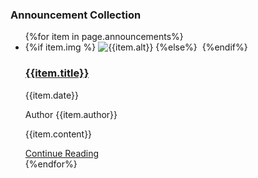 <div class="grid-row grid-gap">
  <div class="tablet:grid-col-6">
    <h3 class="site-preview-heading tablet:margin-top-0">Announcement Collection</h3>
    <ul class="usa-collection annnouncement">
    {%for item in page.announcements%}
      <li class="usa-collection__item announcement-wrapper">
      {%if item.img %}
        <img
        class="usa-collection__img"
        src="{{item.img}}"
        alt="{{item.alt}}"
        />
        {%else%}
        <img class="usa-collection__img">
        {%endif%}
        <div class="usa-collection__body">
            <div class="announcement-header">
                <h3 class="usa-collection__heading">
                    <a
                    class="usa-link"
                    href="{{item.href}}">
                    {{item.title}}
                    </a>
                </h3>
                <span>{{item.date}}</span>
            </div>
          <p class="author">Author {{item.author}}</p>
          <p class="usa-collection__description">
            {{item.content}}
          </p>
          <a href="" class="announcement-link">Continue Reading</a><i class="fa-solid fa-arrow-right"></i>
        </div>
      </li>
    {%endfor%}
    </ul>
  </div>
</div>